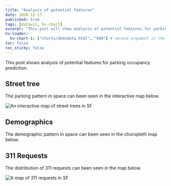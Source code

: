 ```yaml
---
title: "Analysis of potential features"
date: 2020-12-17
published: true
tags: [dataviz, hv-chart]
excerpt: "This post will show analysis of potential features for parking occupancy prediction."
hv-loader:
  hv-chart-1: ["charts/demodata.html", "600"] # second argument is the height
toc: false
toc_sticky: false
---
```


This post shows analysis of potential features for parking occupancy prediction.

## Street tree

The parking pattern in space can been seen in the interactive map below.

![An interactive map of street trees in SF]({{site.url}}{{site.baseurl}}/assets/images/hvplot-street-tree.png)

## Demographics

The demographic pattern in space can been seen in the choropleth map below.

<div id="hv-chart-1"></div>


## 311 Requests

The distribution of 311 requests can been seen in the map below.

![A map of 311 requests in SF]({{site.url}}{{site.baseurl}}/assets/images/311hexmap.png)
